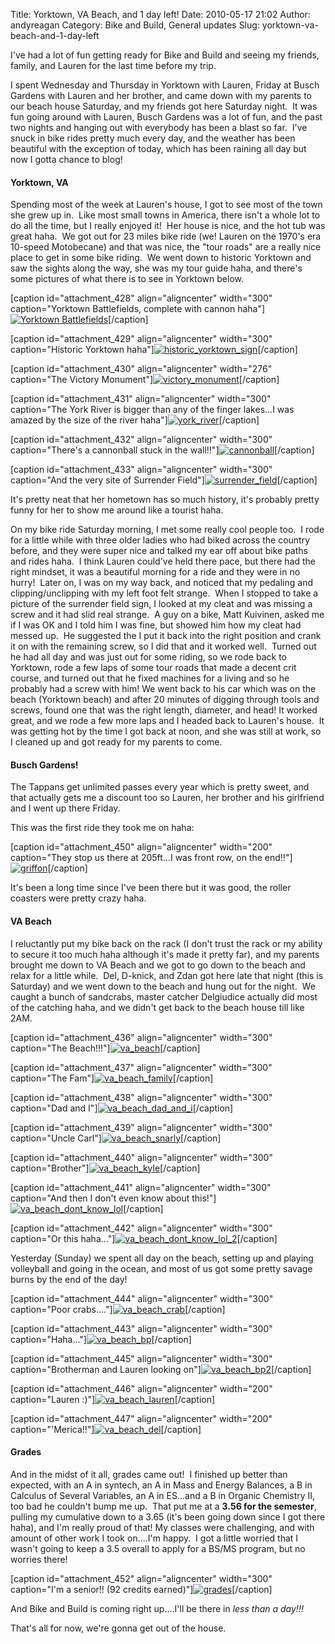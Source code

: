 Title: Yorktown, VA Beach, and 1 day left!
Date: 2010-05-17 21:02
Author: andyreagan
Category: Bike and Build, General updates
Slug: yorktown-va-beach-and-1-day-left

I've had a lot of fun getting ready for Bike and Build and seeing my
friends, family, and Lauren for the last time before my trip.

I spent Wednesday and Thursday in Yorktown with Lauren, Friday at Busch
Gardens with Lauren and her brother, and came down with my parents to
our beach house Saturday, and my friends got here Saturday night.  It
was fun going around with Lauren, Busch Gardens was a lot of fun, and
the past two nights and hanging out with everybody has been a blast so
far.  I've snuck in bike rides pretty much every day, and the weather
has been beautiful with the exception of today, which has been raining
all day but now I gotta chance to blog!

#### Yorktown, VA

Spending most of the week at Lauren's house, I got to see most of the
town she grew up in.  Like most small towns in America, there isn't a
whole lot to do all the time, but I really enjoyed it!  Her house is
nice, and the hot tub was great haha.  We got out for 23 miles bike ride
(we! Lauren on the 1970's era 10-speed Motobecane) and that was nice,
the "tour roads" are a really nice place to get in some bike riding.  We
went down to historic Yorktown and saw the sights along the way, she was
my tour guide haha, and there's some pictures of what there is to see in
Yorktown below.

[caption id="attachment\_428" align="aligncenter" width="300"
caption="Yorktown Battlefields, complete with cannon
haha"][![](http://andyreagan.com/wp-content/uploads/2010/05/IMG_6340-300x200.jpg "Yorktown Battlefields")](http://andyreagan.com/wp-content/uploads/2010/05/IMG_6340.jpg)[/caption]

[caption id="attachment\_429" align="aligncenter" width="300"
caption="Historic Yorktown
haha"][![](http://andyreagan.com/wp-content/uploads/2010/05/historic_yorktown_sign-300x200.jpg "historic_yorktown_sign")](http://andyreagan.com/wp-content/uploads/2010/05/historic_yorktown_sign.jpg)[/caption]

[caption id="attachment\_430" align="aligncenter" width="276"
caption="The Victory
Monument"][![](http://andyreagan.com/wp-content/uploads/2010/05/victory_monument-276x300.jpg "victory_monument")](http://andyreagan.com/wp-content/uploads/2010/05/victory_monument.jpg)[/caption]

[caption id="attachment\_431" align="aligncenter" width="300"
caption="The York River is bigger than any of the finger lakes...I was
amazed by the size of the river
haha"][![](http://andyreagan.com/wp-content/uploads/2010/05/york_river-300x200.jpg "york_river")](http://andyreagan.com/wp-content/uploads/2010/05/york_river.jpg)[/caption]

[caption id="attachment\_432" align="aligncenter" width="300"
caption="There's a cannonball stuck in the
wall!!"][![](http://andyreagan.com/wp-content/uploads/2010/05/cannonball-300x200.jpg "cannonball")](http://andyreagan.com/wp-content/uploads/2010/05/cannonball.jpg)[/caption]

[caption id="attachment\_433" align="aligncenter" width="300"
caption="And the very site of Surrender
Field"][![](http://andyreagan.com/wp-content/uploads/2010/05/surrender_field-300x249.jpg "surrender_field")](http://andyreagan.com/wp-content/uploads/2010/05/surrender_field.jpg)[/caption]

It's pretty neat that her hometown has so much history, it's probably
pretty funny for her to show me around like a tourist haha.

On my bike ride Saturday morning, I met some really cool people too.  I
rode for a little while with three older ladies who had biked across the
country before, and they were super nice and talked my ear off about
bike paths and rides haha.  I think Lauren could've held there pace, but
there had the right mindset, it was a beautiful morning for a ride and
they were in no hurry!  Later on, I was on my way back, and noticed that
my pedaling and clipping/unclipping with my left foot felt strange.
 When I stopped to take a picture of the surrender field sign, I looked
at my cleat and was missing a screw and it had slid real strange.  A guy
on a bike, Matt Kuivinen, asked me if I was OK and I told him I was
fine, but showed him how my cleat had messed up.  He suggested the I put
it back into the right position and crank it on with the remaining
screw, so I did that and it worked well.  Turned out he had all day and
was just out for some riding, so we rode back to Yorktown, rode a few
laps of some tour roads that made a decent crit course, and turned out
that he fixed machines for a living and so he probably had a screw with
him! We went back to his car which was on the beach (Yorktown beach) and
after 20 minutes of digging through tools and screws, found one that was
the right length, diameter, and head! It worked great, and we rode a few
more laps and I headed back to Lauren's house.  It was getting hot by
the time I got back at noon, and she was still at work, so I cleaned up
and got ready for my parents to come.

#### Busch Gardens!

The Tappans get unlimited passes every year which is pretty sweet, and
that actually gets me a discount too so Lauren, her brother and his
girlfriend and I went up there Friday.

This was the first ride they took me on haha:

[caption id="attachment\_450" align="aligncenter" width="200"
caption="They stop us there at 205ft...I was front row, on the
end!!"][![](http://andyreagan.com/wp-content/uploads/2010/05/griffon-200x300.jpg "griffon")](http://andyreagan.com/wp-content/uploads/2010/05/griffon.jpg)[/caption]

It's been a long time since I've been there but it was good, the roller
coasters were pretty crazy haha.

#### VA Beach

I reluctantly put my bike back on the rack (I don't trust the rack or my
ability to secure it too much haha although it's made it pretty far),
and my parents brought me down to VA Beach and we got to go down to the
beach and relax for a little while.  Del, D-knick, and Zdan got here
late that night (this is Saturday) and we went down to the beach and
hung out for the night.  We caught a bunch of sandcrabs, master catcher
Delgiudice actually did most of the catching haha, and we didn't get
back to the beach house till like 2AM.

[caption id="attachment\_436" align="aligncenter" width="300"
caption="The
Beach!!!"][![](http://andyreagan.com/wp-content/uploads/2010/05/va_beach-300x200.jpg "va_beach")](http://andyreagan.com/wp-content/uploads/2010/05/va_beach.jpg)[/caption]

[caption id="attachment\_437" align="aligncenter" width="300"
caption="The
Fam"][![](http://andyreagan.com/wp-content/uploads/2010/05/va_beach_family-300x200.jpg "va_beach_family")](http://andyreagan.com/wp-content/uploads/2010/05/va_beach_family.jpg)[/caption]

[caption id="attachment\_438" align="aligncenter" width="300"
caption="Dad and
I"][![](http://andyreagan.com/wp-content/uploads/2010/05/va_beach_dad_and_i-300x200.jpg "va_beach_dad_and_i")](http://andyreagan.com/wp-content/uploads/2010/05/va_beach_dad_and_i.jpg)[/caption]

[caption id="attachment\_439" align="aligncenter" width="300"
caption="Uncle
Carl"][![](http://andyreagan.com/wp-content/uploads/2010/05/va_beach_snarly-300x200.jpg "va_beach_snarly")](http://andyreagan.com/wp-content/uploads/2010/05/va_beach_snarly.jpg)[/caption]

[caption id="attachment\_440" align="aligncenter" width="300"
caption="Brother"][![](http://andyreagan.com/wp-content/uploads/2010/05/va_beach_kyle-300x200.jpg "va_beach_kyle")](http://andyreagan.com/wp-content/uploads/2010/05/va_beach_kyle.jpg)[/caption]

[caption id="attachment\_441" align="aligncenter" width="300"
caption="And then I don't even know about
this!"][![](http://andyreagan.com/wp-content/uploads/2010/05/va_beach_dont_know_lol-300x200.jpg "va_beach_dont_know_lol")](http://andyreagan.com/wp-content/uploads/2010/05/va_beach_dont_know_lol.jpg)[/caption]

[caption id="attachment\_442" align="aligncenter" width="300"
caption="Or this
haha..."][![](http://andyreagan.com/wp-content/uploads/2010/05/va_beach_dont_know_lol_2-300x200.jpg "va_beach_dont_know_lol_2")](http://andyreagan.com/wp-content/uploads/2010/05/va_beach_dont_know_lol_2.jpg)[/caption]

Yesterday (Sunday) we spent all day on the beach, setting up and playing
volleyball and going in the ocean, and most of us got some pretty savage
burns by the end of the day!

[caption id="attachment\_444" align="aligncenter" width="300"
caption="Poor
crabs...."][![](http://andyreagan.com/wp-content/uploads/2010/05/va_beach_crab-300x200.jpg "va_beach_crab")](http://andyreagan.com/wp-content/uploads/2010/05/va_beach_crab.jpg)[/caption]

[caption id="attachment\_443" align="aligncenter" width="300"
caption="Haha..."][![](http://andyreagan.com/wp-content/uploads/2010/05/va_beach_bp-300x161.jpg "va_beach_bp")](http://andyreagan.com/wp-content/uploads/2010/05/va_beach_bp.jpg)[/caption]

[caption id="attachment\_445" align="aligncenter" width="300"
caption="Brotherman and Lauren looking
on"][![](http://andyreagan.com/wp-content/uploads/2010/05/va_beach_bp2-300x276.jpg "va_beach_bp2")](http://andyreagan.com/wp-content/uploads/2010/05/va_beach_bp2.jpg)[/caption]

[caption id="attachment\_446" align="aligncenter" width="200"
caption="Lauren
:)"][![](http://andyreagan.com/wp-content/uploads/2010/05/va_beach_lauren-200x300.jpg "va_beach_lauren")](http://andyreagan.com/wp-content/uploads/2010/05/va_beach_lauren.jpg)[/caption]

[caption id="attachment\_447" align="aligncenter" width="200"
caption="'Merica!!"][![](http://andyreagan.com/wp-content/uploads/2010/05/va_beach_del-200x300.jpg "va_beach_del")](http://andyreagan.com/wp-content/uploads/2010/05/va_beach_del.jpg)[/caption]

#### Grades

And in the midst of it all, grades came out!  I finished up better than
expected, with an A in syntech, an A in Mass and Energy Balances, a B in
Calculus of Several Variables, an A in ES...and a B in Organic Chemistry
II, too bad he couldn't bump me up.  That put me at a **3.56 for the
semester**, pulling my cumulative down to a 3.65 (it's been going down
since I got there haha), and I'm really proud of that! My classes were
challenging, and with amount of other work I took on....I'm happy.  I
got a little worried that I wasn't going to keep a 3.5 overall to apply
for a BS/MS program, but no worries there!

[caption id="attachment\_452" align="aligncenter" width="300"
caption="I'm a senior!! (92 credits
earned)"][![](http://andyreagan.com/wp-content/uploads/2010/05/grades-300x95.jpg "grades")](http://andyreagan.com/wp-content/uploads/2010/05/grades.jpg)[/caption]

And Bike and Build is coming right up....I'll be there in *less than a
day!!!*

That's all for now, we're gonna get out of the house.
